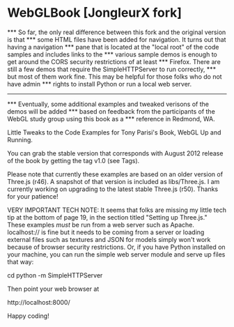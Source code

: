 WebGLBook [JongleurX fork]
==========================

*** So far, the only real difference between this fork and the original version is that
*** some HTML files have been added for navigation. It turns out that having a navigation
*** pane that is located at the "local root" of the code samples and includes links to the
*** various sample demos is enough to get around the CORS security restrictions of at least
*** Firefox. There are still a few demos that require the SimpleHTTPServer to run correctly,
*** but most of them work fine. This may be helpful for those folks who do not have admin
*** rights to install Python or run a local web server.
***
*** Eventually, some additional examples and tweaked verisons of the demos will be added
*** based on feedback from the participants of the WebGL study group using this book as a
*** reference in Redmond, WA.

Little Tweaks to the Code Examples for Tony Parisi's Book, WebGL Up and Running.

You can grab the stable version that corresponds with August 2012 release of the book by getting the tag v1.0 (see Tags).

Please note that currently these examples are based on an older version of Three.js (r46). A snapshot of that 
version is included as libs/Three.js. I am currently working on upgrading to the latest stable Three.js (r50). Thanks
for your patience!

VERY IMPORTANT TECH NOTE: It seems that folks are missing my little tech tip at the bottom of page 19,
in the section titled "Setting up Three.js." These examples *must* be run from a web server such as 
Apache. localhost:// is fine but it needs to be coming from a server or loading external files such as 
textures and JSON for models simply won't work because of browser security restrictions. Or, if you have
Python installed on your machine, you can run the simple web server module and serve up files that way:

cd <path to the example files>
python -m SimpleHTTPServer

Then point your web browser at

http://localhost:8000/

Happy coding!
